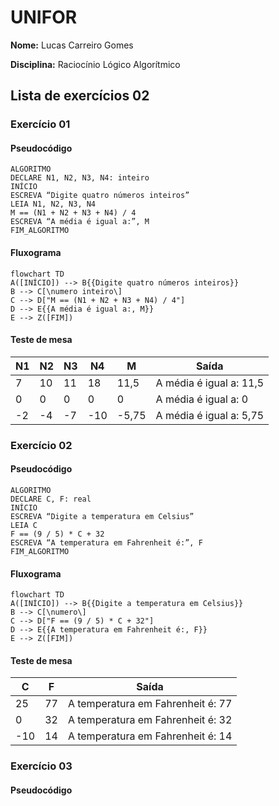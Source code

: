 # UNIFOR
**Nome:** Lucas Carreiro Gomes

**Disciplina:** Raciocínio Lógico Algorítmico

## Lista de exercícios 02

### Exercício 01

#### Pseudocódigo
```
ALGORITMO
DECLARE N1, N2, N3, N4: inteiro
INÍCIO
ESCREVA “Digite quatro números inteiros”
LEIA N1, N2, N3, N4
M == (N1 + N2 + N3 + N4) / 4
ESCREVA “A média é igual a:”, M
FIM_ALGORITMO
```
#### Fluxograma
```mermaid
flowchart TD
A([INÍCIO]) --> B{{Digite quatro números inteiros}}
B --> C[\numero inteiro\]
C --> D["M == (N1 + N2 + N3 + N4) / 4"]
D --> E{{A média é igual a:, M}}
E --> Z([FIM])
```
#### Teste de mesa
| N1 | N2 | N3 | N4 | M | Saída |
| -- | -- | -- | -- | -- | -- |
| 7 | 10 | 11 | 18 | 11,5 | A média é igual a: 11,5 |
| 0 | 0 | 0 | 0 | 0 | A média é igual a: 0 |
| -2 | -4 | -7 | -10 | -5,75 | A média é igual a: 5,75 |

### Exercício 02

#### Pseudocódigo
```
ALGORITMO
DECLARE C, F: real
INÍCIO
ESCREVA “Digite a temperatura em Celsius”
LEIA C
F == (9 / 5) * C + 32
ESCREVA “A temperatura em Fahrenheit é:”, F
FIM_ALGORITMO
```
#### Fluxograma
```mermaid
flowchart TD
A([INÍCIO]) --> B{{Digite a temperatura em Celsius}}
B --> C[\numero\]
C --> D["F == (9 / 5) * C + 32"]
D --> E{{A temperatura em Fahrenheit é:, F}}
E --> Z([FIM])
```
#### Teste de mesa
| C | F | Saída |
| -- | -- | -- |
| 25 | 77 | A temperatura em Fahrenheit é: 77 |
| 0 | 32 | A temperatura em Fahrenheit é: 32 |
| -10 | 14 | A temperatura em Fahrenheit é: 14 |

### Exercício 03

#### Pseudocódigo
```
